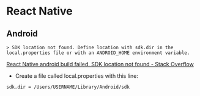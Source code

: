# React Native

## Android

```
> SDK location not found. Define location with sdk.dir in the local.properties file or with an ANDROID_HOME environment variable.
```

[React Native android build failed. SDK location not found - Stack Overflow](https://stackoverflow.com/questions/32634352/react-native-android-build-failed-sdk-location-not-found)

- Create a file called local.properties with this line:

```
sdk.dir = /Users/USERNAME/Library/Android/sdk
```

